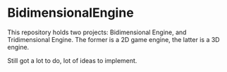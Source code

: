 # BidimensionalEngine

This repository holds two projects: Bidimensional Engine, and Tridimensional Engine.
The former is a 2D game engine, the latter is a 3D engine.

Still got a lot to do, lot of ideas to implement.
